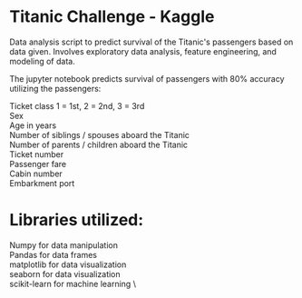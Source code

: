 # Titanic Challenge - Kaggle

Data analysis script to predict survival of the Titanic's passengers based on data given. Involves exploratory data analysis, feature engineering, and modeling of data.

The jupyter notebook predicts survival of passengers with 80% accuracy utilizing the passengers:

Ticket class	1 = 1st, 2 = 2nd, 3 = 3rd \
Sex	\
Age in years	\
Number of siblings / spouses aboard the Titanic	\
Number of parents / children aboard the Titanic	\
Ticket number	\
Passenger fare	
Cabin number	
Embarkment port

# Libraries utilized:

Numpy for data manipulation \
Pandas for data frames \
matplotlib for data visualization \
seaborn for data visualization \
scikit-learn for machine learning \


